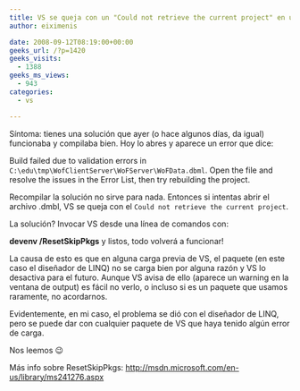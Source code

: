 ```yaml
---
title: VS se queja con un "Could not retrieve the current project" en un archivo .dbml
author: eiximenis

date: 2008-09-12T08:19:00+00:00
geeks_url: /?p=1420
geeks_visits:
  - 1388
geeks_ms_views:
  - 943
categories:
  - vs

---
```

Síntoma: tienes una solución que ayer (o hace algunos días, da igual) funcionaba y compilaba bien. Hoy lo abres y aparece un error que dice:

Build failed due to validation errors in `C:\edu\tmp\WofClientServer\WoFServer\WoFData.dbml`. Open the file and resolve the issues in the Error List, then try rebuilding the project.

Recompilar la solución no sirve para nada. Entonces si intentas abrir el archivo .dmbl, VS se queja con el `Could not retrieve the current project`.

La solución? Invocar VS desde una línea de comandos con:

**devenv /ResetSkipPkgs** y listos, todo volverá a funcionar!

La causa de esto es que en alguna carga previa de VS, el paquete (en este caso el diseñador de LINQ) no se carga bien por alguna razón y VS lo desactiva para el futuro. Aunque VS avisa de ello (aparece un warning en la ventana de output) es fácil no verlo, o incluso si es un paquete que usamos raramente, no acordarnos.

Evidentemente, en mi caso, el problema se dió con el diseñador de LINQ, pero se puede dar con cualquier paquete de VS que haya tenido algún error de carga.

Nos leemos 😉 

Más info sobre ResetSkipPkgs: <a href="http://msdn.microsoft.com/en-us/library/ms241276.aspx" title="ResetSkipPkgs command line switch" mce_href="http://msdn.microsoft.com/en-us/library/ms241276.aspx">http://msdn.microsoft.com/en-us/library/ms241276.aspx</a>